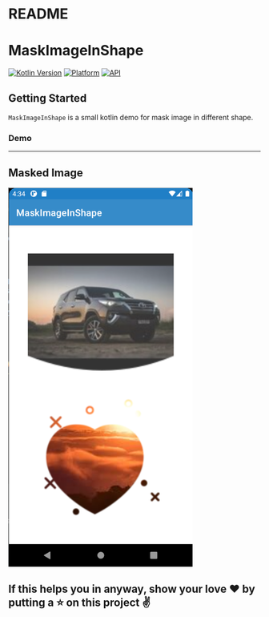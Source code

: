 # README #

# MaskImageInShape

[![Kotlin Version](https://img.shields.io/badge/Kotlin-v1.3.50-blue.svg)](https://kotlinlang.org)
[![Platform](https://img.shields.io/badge/Platform-Android-green.svg?style=flat)](https://www.android.com/)
[![API](https://img.shields.io/badge/API-21%2B-brightgreen.svg?style=flat)](https://android-arsenal.com/api?level=21)

Getting Started
------------------------
`MaskImageInShape` is a small kotlin demo for mask image in different shape.

### Demo
------------------------
Masked Image
------------------------

![demo_data](https://github.com/ShwetaChauhan18/MaskImageInShape/blob/master/images/masked_image.png)

## If this helps you in anyway, show your love :heart: by putting a :star: on this project :v: